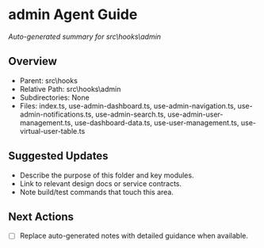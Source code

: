 ﻿# admin Agent Guide
*Auto-generated summary for src\hooks\admin*

## Overview
- Parent: src\hooks
- Relative Path: src\hooks\admin
- Subdirectories: None
- Files: index.ts, use-admin-dashboard.ts, use-admin-navigation.ts, use-admin-notifications.ts, use-admin-search.ts, use-admin-user-management.ts, use-dashboard-data.ts, use-user-management.ts, use-virtual-user-table.ts

## Suggested Updates
- Describe the purpose of this folder and key modules.
- Link to relevant design docs or service contracts.
- Note build/test commands that touch this area.

## Next Actions
- [ ] Replace auto-generated notes with detailed guidance when available.
